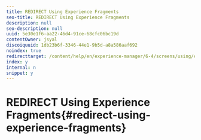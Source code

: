 ```yaml
---
title: REDIRECT Using Experience Fragments
seo-title: REDIRECT Using Experience Fragments
description: null
seo-description: null
uuid: 5e30e1f6-aa22-46d4-91ce-68cfc06bc19d
contentOwner: jsyal
discoiquuid: 1db23b6f-3346-44e1-9b5d-a8a586aaf692
noindex: true
redirecttarget: /content/help/en/experience-manager/6-4/screens/using/experience-fragments-in-screens
index: y
internal: n
snippet: y
---
```


# REDIRECT Using Experience Fragments{#redirect-using-experience-fragments}

